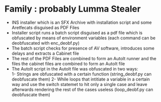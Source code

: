 
# Family : probably Lumma Stealer

- INS installer which is an SFX Archive with installation script and some Aretfecats disguised as PDF Files
- Installer script runs a batch script disguised as a pdf file which is obfuscated by means of environment variables (each command can be deobfuscated with enc_deobf.py)
- The batch script checks for presence of AV software, introduces some delays and extracts a Cabinet file
- The rest of the PDF Files are combined to form an AutoIt runner and the files the cabinet files are combined to form an AutoIt file
- The AutoIt script in the AutoIt file was obfuscated in two ways: <br>
    1- Strings are obfuscated with a certain function (string_deobf.py can deobfuscate them)
    2- While loops that intitiate a variable in a certain way and use the switch statemet to hit only a single case and leave afterwards rendering the rest of the cases useless (loop_deobf.py can deobfuscate them)
